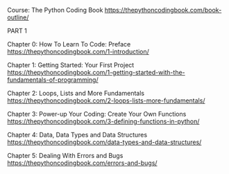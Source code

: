 Course: The Python Coding Book
https://thepythoncodingbook.com/book-outline/

PART 1

Chapter 0: How To Learn To Code: Preface
https://thepythoncodingbook.com/1-introduction/

Chapter 1: Getting Started: Your First Project
https://thepythoncodingbook.com/1-getting-started-with-the-fundamentals-of-programming/

Chapter 2: Loops, Lists and More Fundamentals
https://thepythoncodingbook.com/2-loops-lists-more-fundamentals/

Chapter 3: Power-up Your Coding: Create Your Own Functions
https://thepythoncodingbook.com/3-defining-functions-in-python/

Chapter 4: Data, Data Types and Data Structures
https://thepythoncodingbook.com/data-types-and-data-structures/

Chapter 5: Dealing With Errors and Bugs
https://thepythoncodingbook.com/errors-and-bugs/